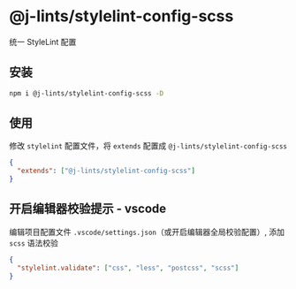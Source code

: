 # @j-lints/stylelint-config-scss

统一 StyleLint 配置

## 安装

```bash
npm i @j-lints/stylelint-config-scss -D
```

## 使用

修改 `stylelint` 配置文件，将 `extends` 配置成 `@j-lints/stylelint-config-scss`

```json
{
  "extends": ["@j-lints/stylelint-config-scss"]
}
```

## 开启编辑器校验提示 - vscode

编辑项目配置文件 `.vscode/settings.json`（或开启编辑器全局校验配置）, 添加 `scss` 语法校验

```json
{
  "stylelint.validate": ["css", "less", "postcss", "scss"]
}
```
